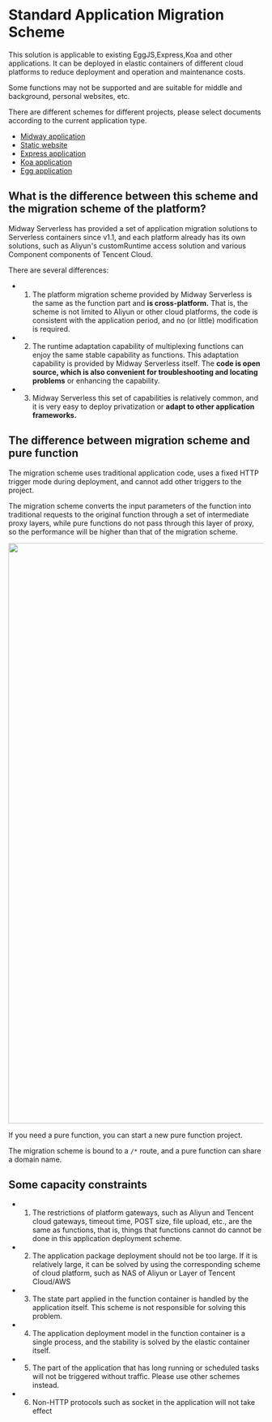 # Standard Application Migration Scheme


This solution is applicable to existing EggJS,Express,Koa and other applications. It can be deployed in elastic containers of different cloud platforms to reduce deployment and operation and maintenance costs.

Some functions may not be supported and are suitable for middle and background, personal websites, etc.

There are different schemes for different projects, please select documents according to the current application type.

- [Midway application](./migrate_midway)
- [Static website](./migrate_static)
- [Express application](./migrate_express)
- [Koa application](./migrate_koa)
- [Egg application](./migrate_egg)

## What is the difference between this scheme and the migration scheme of the platform?

Midway Serverless has provided a set of application migration solutions to Serverless containers since v1.1, and each platform already has its own solutions, such as Aliyun's customRuntime access solution and various Component components of Tencent Cloud.

There are several differences:

- 1. The platform migration scheme provided by Midway Serverless is the same as the function part and **is cross-platform.** That is, the scheme is not limited to Aliyun or other cloud platforms, the code is consistent with the application period, and no (or little) modification is required.
- 2. The runtime adaptation capability of multiplexing functions can enjoy the same stable capability as functions. This adaptation capability is provided by Midway Serverless itself. The **code is open source, which is also convenient for troubleshooting and locating problems** or enhancing the capability.
- 3. Midway Serverless this set of capabilities is relatively common, and it is very easy to deploy privatization or **adapt to other application frameworks.**


## The difference between migration scheme and pure function

The migration scheme uses traditional application code, uses a fixed HTTP trigger mode during deployment, and cannot add other triggers to the project.


The migration scheme converts the input parameters of the function into traditional requests to the original function through a set of intermediate proxy layers, while pure functions do not pass through this layer of proxy, so the performance will be higher than that of the migration scheme.

<img src="https://cdn.nlark.com/yuque/0/2021/png/501408/1623937490756-27bcb3d0-8d61-49af-a1f1-0efe72b5c1dc.png#clientId=ub2750586-4d72-4&from=paste&height=542&id=u06931f71&margin=%5Bobject%20Object%5D&name=image.png&originHeight=1084&originWidth=2290&originalType=binary&ratio=2&size=120683&status=done&style=none&taskId=u4f359237-b2d5-46ad-9dfa-42fd42375fa&width=1145" width="1145" />



If you need a pure function, you can start a new pure function project.


The migration scheme is bound to a `/*` route, and a pure function can share a domain name.

## Some capacity constraints

- 1. The restrictions of platform gateways, such as Aliyun and Tencent cloud gateways, timeout time, POST size, file upload, etc., are the same as functions, that is, things that functions cannot do cannot be done in this application deployment scheme.
- 2. The application package deployment should not be too large. If it is relatively large, it can be solved by using the corresponding scheme of cloud platform, such as NAS of Aliyun or Layer of Tencent Cloud/AWS
- 3. The state part applied in the function container is handled by the application itself. This scheme is not responsible for solving this problem.
- 4. The application deployment model in the function container is a single process, and the stability is solved by the elastic container itself.
- 5. The part of the application that has long running or scheduled tasks will not be triggered without traffic. Please use other schemes instead.
- 6. Non-HTTP protocols such as socket in the application will not take effect
